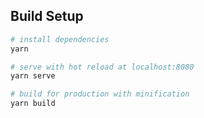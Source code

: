## Build Setup

``` bash
# install dependencies
yarn

# serve with hot reload at localhost:8080
yarn serve

# build for production with minification
yarn build
